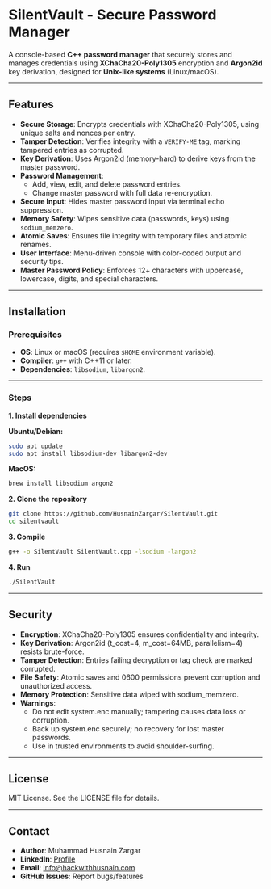 # SilentVault - Secure Password Manager

A console-based **C++ password manager** that securely stores and manages credentials using **XChaCha20-Poly1305** encryption and **Argon2id** key derivation, designed for **Unix-like systems** (Linux/macOS).

---

## Features

- **Secure Storage**: Encrypts credentials with XChaCha20-Poly1305, using unique salts and nonces per entry.
- **Tamper Detection**: Verifies integrity with a `VERIFY-ME` tag, marking tampered entries as corrupted.
- **Key Derivation**: Uses Argon2id (memory-hard) to derive keys from the master password.
- **Password Management**:
  - Add, view, edit, and delete password entries.
  - Change master password with full data re-encryption.
- **Secure Input**: Hides master password input via terminal echo suppression.
- **Memory Safety**: Wipes sensitive data (passwords, keys) using `sodium_memzero`.
- **Atomic Saves**: Ensures file integrity with temporary files and atomic renames.
- **User Interface**: Menu-driven console with color-coded output and security tips.
- **Master Password Policy**: Enforces 12+ characters with uppercase, lowercase, digits, and special characters.

---
## Installation

### Prerequisites
- **OS**: Linux or macOS (requires `$HOME` environment variable).
- **Compiler**: `g++` with C++11 or later.
- **Dependencies**: `libsodium`, `libargon2`.

---

### Steps

**1. Install dependencies**

**Ubuntu/Debian:**
```bash
sudo apt update
sudo apt install libsodium-dev libargon2-dev
```
**MacOS:**
```bash
brew install libsodium argon2
```
**2. Clone the repository**

```bash
git clone https://github.com/HusnainZargar/SilentVault.git
cd silentvault
```

**3. Compile**

```bash
g++ -o SilentVault SilentVault.cpp -lsodium -largon2
```

**4. Run**

```bash
./SilentVault
```

---

## Security

- **Encryption**: XChaCha20-Poly1305 ensures confidentiality and integrity.
- **Key Derivation**: Argon2id (t_cost=4, m_cost=64MB, parallelism=4) resists brute-force.
- **Tamper Detection**: Entries failing decryption or tag check are marked corrupted.
- **File Safety**: Atomic saves and 0600 permissions prevent corruption and unauthorized access.
- **Memory Protection**: Sensitive data wiped with sodium_memzero.
- **Warnings**:
  - Do not edit system.enc manually; tampering causes data loss or corruption.
  - Back up system.enc securely; no recovery for lost master passwords.
  - Use in trusted environments to avoid shoulder-surfing.

---

## License
MIT License. See the LICENSE file for details.

---

## Contact

- **Author**: Muhammad Husnain Zargar
- **LinkedIn**: [Profile](https://www.linkedin.com/in/muhammad-husnain-z995/)
- **Email**: info@hackwithhusnain.com
- **GitHub Issues**: Report bugs/features
